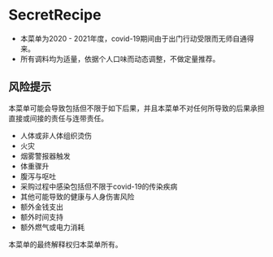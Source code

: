 # SecretRecipe

* 本菜单为2020 - 2021年度，covid-19期间由于出门行动受限而无师自通得来。
* 所有调料均为适量，依据个人口味而动态调整，不做定量推荐。

## 风险提示
本菜单可能会导致包括但不限于如下后果，并且本菜单不对任何所导致的后果承担直接或间接的责任与连带责任。

* 人体或非人体组织烫伤
* 火灾
* 烟雾警报器触发
* 体重骤升
* 腹泻与呕吐
* 采购过程中感染包括但不限于covid-19的传染疾病
* 其他可能导致的健康与人身伤害风险
* 额外金钱支出
* 额外时间支持
* 额外燃气或电力消耗


本菜单的最终解释权归本菜单所有。
